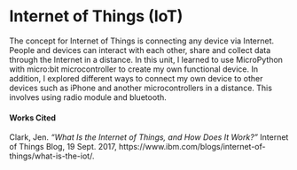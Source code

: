 <h1>Internet of Things (IoT)</h1>
<p>The concept for Internet of Things is connecting any device via Internet. People and devices can interact with each other, share and collect data through the Internet in a distance. In this unit, I learned to use MicroPython with micro:bit microcontroller to create my own functional device. In addition, I explored different ways to connect my own device to other devices such as iPhone and another microcontrollers in a distance. This involves using radio module and bluetooth.</p>





<h4>Works Cited</h4>
<p>Clark, Jen. <i>“What Is the Internet of Things, and How Does It Work?”</i> Internet of Things Blog, 19 Sept. 2017, https://www.ibm.com/blogs/internet-of-things/what-is-the-iot/.</p>
